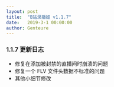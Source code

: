 ```yaml
---
layout: post
title:  "B站录播姬 v1.1.7"
date:   2019-3-1 00:00:00
author: Genteure
---
```


### 1.1.7 更新日志

- 修复在添加被封禁的直播间时崩溃的问题
- 修复一个 FLV 文件头数据不标准的问题
- 其他小细节修改
